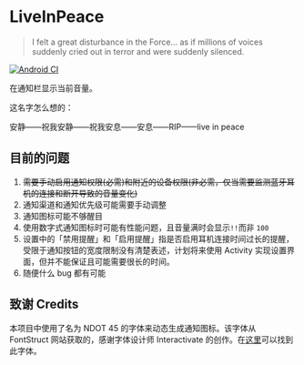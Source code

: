 # LiveInPeace

>I felt a great disturbance in the Force... as if millions of voices suddenly cried out in terror and were suddenly silenced.

[![Android CI](https://github.com/Steve-Mr/LiveInPeace/actions/workflows/android.yml/badge.svg)](https://github.com/Steve-Mr/LiveInPeace/actions/workflows/android.yml)


在通知栏显示当前音量。  

这名字怎么想的：  

安静——祝我安静——祝我安息——安息——RIP——live in peace  

## 目前的问题 

1. ~~需要手动启用通知权限(必需)和附近的设备权限(非必需，仅当需要监测蓝牙耳机的连接和断开导致的音量变化)~~
2. 通知渠道和通知优先级可能需要手动调整   
3. 通知图标可能不够醒目  
4. 使用数字式通知图标时可能有性能问题，且音量满时会显示`!!`而非 `100`    
5. 设置中的「禁用提醒」和「启用提醒」指是否启用耳机连接时间过长的提醒，受限于通知按钮的宽度限制没有清楚表述，计划将来使用 Activity 实现设置界面，但并不能保证且可能需要很长的时间。
6. 随便什么 bug 都有可能  

## 致谢 Credits

本项目中使用了名为 NDOT 45 的字体来动态生成通知图标。该字体从 FontStruct 网站获取的，感谢字体设计师 Interactivate 的创作。在[这里](https://fontstruct.com/fontstructions/show/1947061/ndot-45-inspired-by-nothing)可以找到此字体。  
